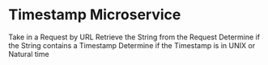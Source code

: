 Timestamp Microservice
=========================

Take in a Request by URL
Retrieve the String from the Request
Determine if the String contains a Timestamp
Determine if the Timestamp is in UNIX or Natural time

